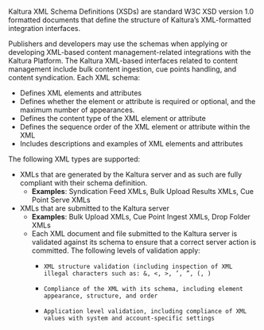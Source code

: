  Kaltura XML Schema Definitions (XSDs) are standard W3C XSD version 1.0 formatted documents that define the structure of Kaltura’s XML-formatted integration interfaces.

Publishers and developers may use the schemas when applying or developing XML-based content management-related integrations with the Kaltura Platform. The Kaltura XML-based interfaces related to content management include bulk content ingestion, cue points handling, and content syndication.
Each XML schema:

* Defines XML elements and attributes
* Defines whether the element or attribute is required or optional, and the maximum number of appearances.
* Defines the content type of the XML element or attribute
* Defines the sequence order of the XML element or attribute within the XML
* Includes descriptions and examples of XML elements and attributes

The following XML types are supported:

* XMLs that are generated by the Kaltura server and as such are fully compliant with their schema definition.
  * **Examples**: Syndication Feed XMLs, Bulk Upload Results XMLs, Cue Point Serve XMLs
* XMLs that are submitted to the Kaltura server
  * **Examples**: Bulk Upload XMLs, Cue Point Ingest XMLs, Drop Folder XMLs  
  * Each XML document and file submitted to the Kaltura server is validated against its schema to ensure that a correct server action is committed. The following levels of validation apply:
    *     XML structure validation (including inspection of XML illegal characters such as: &, <, >, ’, ”, (, )
    *     Compliance of the XML with its schema, including element appearance, structure, and order
    *     Application level validation, including compliance of XML values with system and account-specific settings


